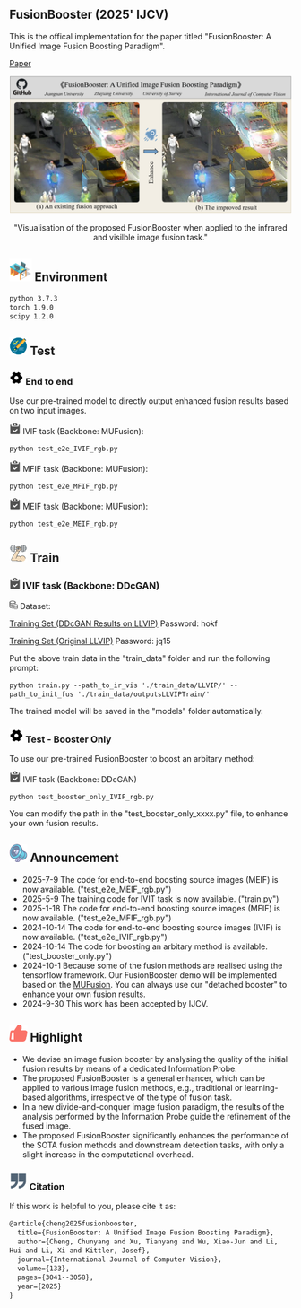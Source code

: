 

## FusionBooster (2025' IJCV)
This is the offical implementation for the paper titled "FusionBooster: A Unified Image Fusion Boosting Paradigm".

[Paper](https://arxiv.org/abs/2305.05970)


<div align="center">
  <img src="Figs/Result_1.png" width="1000px" />
  <p>"Visualisation of the proposed FusionBooster when applied to the infrared and visilble image fusion task."</p>
</div>

## <img width="40" src="Figs/environment.png"> Environment
```
python 3.7.3
torch 1.9.0
scipy 1.2.0
```
## <img width="32" src="Figs/test.png"> Test 

### <img width="25" src="Figs/set.png"> End to end

Use our pre-trained model to directly output enhanced fusion results based on two input images.

<img width="20" src="Figs/task.png"> IVIF task (Backbone: MUFusion):
```
python test_e2e_IVIF_rgb.py
```

<img width="20" src="Figs/task.png"> MFIF task (Backbone: MUFusion):

```
python test_e2e_MFIF_rgb.py
```

<img width="20" src="Figs/task.png"> MEIF task (Backbone: MUFusion):

```
python test_e2e_MEIF_rgb.py
```

## <img width="32" src="Figs/train.png"> Train

### <img width="20" src="Figs/task.png"> IVIF task (Backbone: DDcGAN)

<img width="15" src="Figs/dataset.png"> Dataset:

[Training Set (DDcGAN Results on LLVIP)](https://pan.baidu.com/s/1X58UeWpLSBiFMlRi6pFOLw?pwd=hokf) Password: hokf

[Training Set (Original LLVIP)](https://pan.baidu.com/s/1_I707esOlERfyMiUOzuZQg?pwd=jq15) Password: jq15

Put the above train data in the "train_data" folder and run the following prompt:

```
python train.py --path_to_ir_vis './train_data/LLVIP/' --path_to_init_fus './train_data/outputsLLVIPTrain/'
```

The trained model will be saved in the "models" folder automatically.


### <img width="25" src="Figs/set.png"> Test - Booster Only

To use our pre-trained FusionBooster to boost an arbitary method:

<img width="20" src="Figs/task.png"> IVIF task (Backbone: DDcGAN)

```
python test_booster_only_IVIF_rgb.py
```

You can modify the path in the "test_booster_only_xxxx.py" file, to enhance your own fusion results. 

## <img width="32" src="Figs/announcement.png"> Announcement
- 2025-7-9 The code for end-to-end boosting source images (MEIF) is now available. ("test_e2e_MEIF_rgb.py")
- 2025-5-9 The training code for IVIT task is now available. ("train.py")
- 2025-1-18 The code for end-to-end boosting source images (MFIF) is now available. ("test_e2e_MFIF_rgb.py")
- 2024-10-14 The code for end-to-end boosting source images (IVIF) is now available. ("test_e2e_IVIF_rgb.py")
- 2024-10-14 The code for boosting an arbitary method is available. ("test_booster_only.py")
- 2024-10-1 Because some of the fusion methods are realised using the tensorflow framework. Our FusionBooster demo will be implemented based on the [MUFusion](https://github.com/AWCXV/MUFusion). You can always use our "detached booster" to enhance your own fusion results. 
- 2024-9-30 This work has been accepted by IJCV.

## <img width="32" src="Figs/highlight.png"> Highlight
- We devise an image fusion booster by analysing the quality of the initial fusion results by means of a dedicated Information Probe.
- The proposed FusionBooster is a general enhancer, which can be applied to various image fusion methods, e.g., traditional or learning-based algorithms, irrespective of the type of fusion task.
- In a new divide-and-conquer image fusion paradigm, the results of the analysis performed by the Information Probe guide the refinement of the fused image.
- The proposed FusionBooster significantly enhances the performance of the SOTA fusion methods and downstream detection tasks, with only a slight increase in the computational overhead.

### <img width="32" src="Figs/citation.png"> Citation
If this work is helpful to you, please cite it as:
```
@article{cheng2025fusionbooster,
  title={FusionBooster: A Unified Image Fusion Boosting Paradigm},
  author={Cheng, Chunyang and Xu, Tianyang and Wu, Xiao-Jun and Li, Hui and Li, Xi and Kittler, Josef},
  journal={International Journal of Computer Vision},
  volume={133},
  pages={3041--3058},
  year={2025}
}
```


